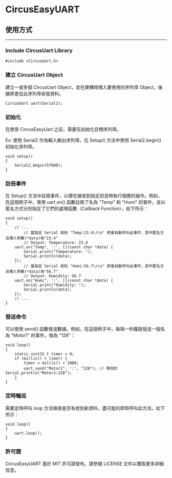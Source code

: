 # **CircusEasyUART**
## 使用方式

---

### Include CircusUart Library

```arduino
#include <CircusUart.h>
```

### 建立 CircusUart Object

建立一或多個 CircusUart Object，並在建構時傳入要使用的序列埠 Object，後續將會從此序列埠收發資料。

```arduino
CircusUart uart(Serial2);
```

### 初始化

在使用 CircusEasyUart 之前，需要先初始化目標序列埠。

Ex: 使用 Serial2 作為輸入輸出序列埠，在 Setup() 方法中使用 Serial2.begin() 初始化序列埠。

```arduino
void setup()
{
    Serial2.begin(57600);
}
```

### 註冊事件

在 Setup() 方法中註冊事件，以便在接收到指定訊息時執行相應的操作。例如，在這個例子中，使用 uart.on() 函數註冊了名為 "Temp" 和 "Humi" 的事件，並以匿名方式分別指定了它們的處理函數（Callback Function），如下所示：

```arduino
void setup()
{
    // ...
		// 當指定 Serial 收到 "Temp:23.4\r\n" 將會自動呼叫此事件，其中匿名方法傳入參數(*data)為"23.4"
		// Output: Temperature: 23.4
    uart.on("Temp", ':', [](const char *data) {
        Serial.print("Temperature: ");
        Serial.println(data);
    });
		// 當指定 Serial 收到 "Humi:56.7\r\n" 將會自動呼叫此事件，其中匿名方法傳入參數(*data)為"56.7"
		// Output: Humidity: 56.7
    uart.on("Humi", ':', [](const char *data) {
        Serial.print("Humidity: ");
        Serial.println(data);
    });
    // ...
}
```

### 發送命令

可以使用 send() 函數發送數據。例如，在這個例子中，每隔一秒鐘就發送一個名為 "Motor1" 的事件，值為 "128"：

```arduino
void loop()
{
    static uint32_t timer = 0;
    if (millis() > timer) {
        timer = millis() + 1000;
        uart.send("Motor1", ':', "128"); // 等同於 Serial.println("Motor1:128");
    }
}
```

### 定時輪巡

需要定時呼叫 loop 方法檢查是否有收到新資料，盡可能的即時呼叫此方法，如下所示：

```arduino
void loop()
{
    uart.loop();
}
```

### 許可證

CircusEasyUART 基於 MIT 許可證發布。請參閱 LICENSE 文件以獲取更多詳細信息。
